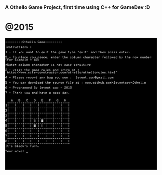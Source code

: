 ### A Othello Game Project, first time using C++ for GameDev :D

# @2015 

![alt text](https://raw.githubusercontent.com/Erfan-Ahmadi/Othello/master/ScreenShots/ScreenShot%20-%20Black%20And%20White.png "ScreenShot")
